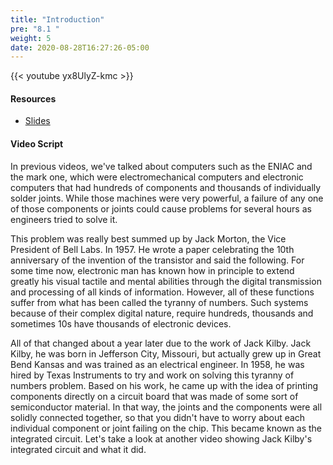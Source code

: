 ```yaml
---
title: "Introduction"
pre: "8.1 "
weight: 5
date: 2020-08-28T16:27:26-05:00
---
```


{{< youtube yx8UlyZ-kmc >}}

<!-- Typo: LhwDuTzqVQE -->

<!-- CIS 115: t4Yh1o80KuQ -->

#### Resources
* [Slides](../slides/8-Computer_Architecture.pdf)

#### Video Script

In previous videos, we've talked about computers such as the ENIAC and the mark one, which were electromechanical computers and electronic computers that had hundreds of components and thousands of individually solder joints. While those machines were very powerful, a failure of any one of those components or joints could cause problems for several hours as engineers tried to solve it. 

This problem was really best summed up by Jack Morton, the Vice President of Bell Labs. In 1957. He wrote a paper celebrating the 10th anniversary of the invention of the transistor and said the following. For some time now, electronic man has known how in principle to extend greatly his visual tactile and mental abilities through the digital transmission and processing of all kinds of information. However, all of these functions suffer from what has been called the tyranny of numbers. Such systems because of their complex digital nature, require hundreds, thousands and sometimes 10s have thousands of electronic devices. 

All of that changed about a year later due to the work of Jack Kilby. Jack Kilby, he was born in Jefferson City, Missouri, but actually grew up in Great Bend Kansas and was trained as an electrical engineer. In 1958, he was hired by Texas Instruments to try and work on solving this tyranny of numbers problem. Based on his work, he came up with the idea of printing components directly on a circuit board that was made of some sort of semiconductor material. In that way, the joints and the components were all solidly connected together, so that you didn't have to worry about each individual component or joint failing on the chip. This became known as the integrated circuit. Let's take a look at another video showing Jack Kilby's integrated circuit and what it did.